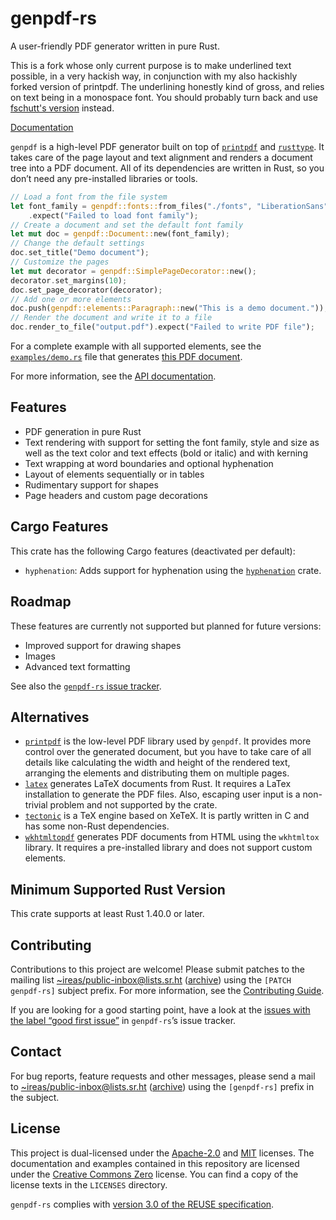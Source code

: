 <!---
Copyright (C) 2020 Robin Krahl <robin.krahl@ireas.org>
SPDX-License-Identifier: CC0-1.0
-->

# genpdf-rs

A user-friendly PDF generator written in pure Rust.

This is a fork whose only current purpose is to make underlined text possible,
in a very hackish way, in conjunction with my also hackishly forked version of
printpdf. The underlining honestly kind of gross, and relies on text being in a
monospace font. You should probably turn back and use
[fschutt's version](https://github.com/fschutt/printpdf) instead.


[Documentation](https://docs.rs/genpdf)

`genpdf` is a high-level PDF generator built on top of [`printpdf`][] and
[`rusttype`][].  It takes care of the page layout and text alignment and
renders a document tree into a PDF document.  All of its dependencies are
written in Rust, so you don’t need any pre-installed libraries or tools.

[`printpdf`]: https://lib.rs/crates/printpdf
[`rusttype`]: https://lib.rs/crates/rusttype

<!-- Keep in sync with src/lib.rs -->
```rust
// Load a font from the file system
let font_family = genpdf::fonts::from_files("./fonts", "LiberationSans", None)
    .expect("Failed to load font family");
// Create a document and set the default font family
let mut doc = genpdf::Document::new(font_family);
// Change the default settings
doc.set_title("Demo document");
// Customize the pages
let mut decorator = genpdf::SimplePageDecorator::new();
decorator.set_margins(10);
doc.set_page_decorator(decorator);
// Add one or more elements
doc.push(genpdf::elements::Paragraph::new("This is a demo document."));
// Render the document and write it to a file
doc.render_to_file("output.pdf").expect("Failed to write PDF file");
```

For a complete example with all supported elements, see the
[`examples/demo.rs`][] file that generates [this PDF document][].

[`examples/demo.rs`]: https://git.sr.ht/~ireas/genpdf-rs/tree/master/examples/demo.rs
[this PDF document]: https://git.sr.ht/~ireas/genpdf-rs/blob/master/examples/demo.pdf

For more information, see the [API documentation](https://docs.rs/genpdf).

## Features

- PDF generation in pure Rust
- Text rendering with support for setting the font family, style and size as
  well as the text color and text effects (bold or italic) and with kerning
- Text wrapping at word boundaries and optional hyphenation
- Layout of elements sequentially or in tables
- Rudimentary support for shapes
- Page headers and custom page decorations

## Cargo Features

This crate has the following Cargo features (deactivated per default):
- `hyphenation`:  Adds support for hyphenation using the [`hyphenation`][] crate.

[`hyphenation`]: https://lib.rs/crates/hyphenation

## Roadmap

These features are currently not supported but planned for future versions:
- Improved support for drawing shapes
- Images
- Advanced text formatting

See also the [`genpdf-rs` issue tracker](https://todo.sr.ht/~ireas/genpdf-rs).

## Alternatives

- [`printpdf`][] is the low-level PDF library used by `genpdf`.  It provides
  more control over the generated document, but you have to take care of all
  details like calculating the width and height of the rendered text, arranging
  the elements and distributing them on multiple pages.
- [`latex`][] generates LaTeX documents from Rust.  It requires a LaTex
  installation to generate the PDF files.  Also, escaping user input is a
  non-trivial problem and not supported by the crate.
- [`tectonic`][] is a TeX engine based on XeTeX.  It is partly written in C and
  has some non-Rust dependencies.
- [`wkhtmltopdf`][] generates PDF documents from HTML using the `wkhtmltox`
  library.  It requires a pre-installed library and does not support custom
  elements.

[`latex`]: https://lib.rs/crates/latex
[`tectonic`]: https://lib.rs/crates/tectonic
[`wkhtmltopdf`]: https://lib.rs/crates/wkhtmltopdf

## Minimum Supported Rust Version

This crate supports at least Rust 1.40.0 or later.

## Contributing

Contributions to this project are welcome!  Please submit patches to the
mailing list [~ireas/public-inbox@lists.sr.ht][] ([archive][]) using the
`[PATCH genpdf-rs]` subject prefix.  For more information, see the
[Contributing Guide][].

[~ireas/public-inbox@lists.sr.ht]: mailto:~ireas/public-inbox@lists.sr.ht
[archive]: https://lists.sr.ht/~ireas/public-inbox
[Contributing Guide]: https://man.sr.ht/~ireas/guides/contributing.md

If you are looking for a good starting point, have a look at the [issues with
the label “good first issue”][issues] in `genpdf-rs`’s issue tracker.

[issues]: https://todo.sr.ht/~ireas/genpdf-rs?search=label:%22good%20first%20issue%22%20status%3Aopen

## Contact

For bug reports, feature requests and other messages, please send a mail to
[~ireas/public-inbox@lists.sr.ht][] ([archive][]) using the `[genpdf-rs]`
prefix in the subject.

## License

This project is dual-licensed under the [Apache-2.0][] and [MIT][] licenses.
The documentation and examples contained in this repository are licensed under
the [Creative Commons Zero][CC0] license.  You can find a copy of the license
texts in the `LICENSES` directory.

`genpdf-rs` complies with [version 3.0 of the REUSE specification][reuse].

[Apache-2.0]: https://opensource.org/licenses/Apache-2.0
[MIT]: https://opensource.org/licenses/MIT
[CC0]: https://creativecommons.org/publicdomain/zero/1.0/
[reuse]: https://reuse.software/practices/3.0/

